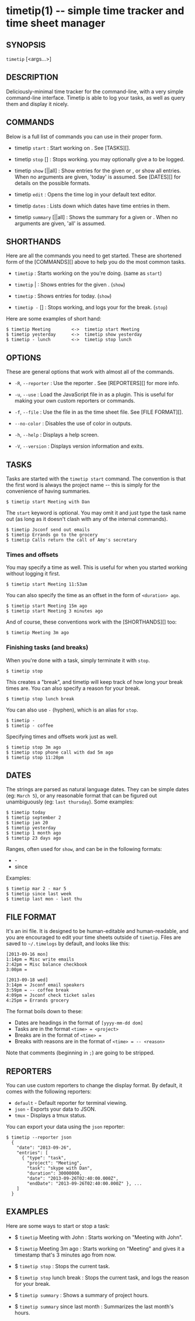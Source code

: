 timetip(1) -- simple time tracker and time sheet manager
========================================================

## SYNOPSIS

`timetip` <command> [<args...>]

## DESCRIPTION

Deliciously-minimal time tracker for the command-line, with a very simple
command-line interface. Timetip is able to log your tasks, as well as query
them and display it nicely.

## COMMANDS

Below is a full list of commands you can use in their proper form.

 * timetip `start` <new-task-name> :
   Start working on <task>. See [TASKS][].

 * timetip `stop` [<reason>] :
   Stops working. you may optionally give a <reason> to be logged.

 * timetip `show` [<date>|<range>|all] :
   Show entries for the given <date> or <range>, or show all entries. When no 
   arguments are given, 'today' is assumed. See [DATES][] for details on the
   possible formats.

 * timetip `edit` :
   Opens the time log in your default text editor.

 * timetip `dates` :
   Lists down which dates have time entries in them.

 * timetip `summary` [<date>|<range>|all] :
   Shows the summary for a given <date> or <range>. When no arguments are given, 
   'all' is assumed.

## SHORTHANDS

Here are all the commands you need to get started. These are shortened form of
the [COMMANDS][] above to help you do the most common tasks.

 * `timetip` <new-task-name> :
   Starts working on the <task> you're doing. (same as `start`)

 * `timetip` <date>|<range> :
   Shows entries for the given <date>. (`show`)

 * `timetip` :
   Shows entries for today. (`show`)

 * `timetip -` [<reason>] :
   Stops working, and logs your <reason> for the break. (`stop`)

Here are some examples of short hand:

    $ timetip Meeting        <->  timetip start Meeting
    $ timetip yesterday      <->  timetip show yesterday
    $ timetip - lunch        <->  timetip stop lunch

## OPTIONS

These are general options that work with almost all of the commands.

  * `-R`, `--reporter` <name> :
    Use the reporter <name>. See [REPORTERS][] for more info.

  * `-u`, `--use` <path> :
    Load the JavaScript file in <path> as a plugin. This is useful for making
    your own custom reporters or commands.

  * `-f`, `--file` <path> :
    Use the file in <path> as the time sheet file. See [FILE FORMAT][].

  * `--no-color` :
    Disables the use of color in outputs.

  * `-h`, `--help` :
    Displays a help screen.

  * `-V`, `--version` :
    Displays version information and exits.

## TASKS

Tasks are started with the `timetip start` command. The convention is that the 
first word is always the project name -- this is simply for the convenience of 
having summaries.

    $ timetip start Meeting with Dan

The `start` keyword is optional. You may omit it and just type the task name out
(as long as it doesn't clash with any of the internal commands).

    $ timetip Jsconf send out emails
    $ timetip Errands go to the grocery
    $ timetip Calls return the call of Amy's secretary

### Times and offsets

You may specify a time as well. This is useful for when you started working 
without logging it first.

    $ timetip start Meeting 11:53am

You can also specify the time as an offset in the form of `<duration> ago`.

    $ timetip start Meeting 15m ago
    $ timetip start Meeting 3 minutes ago

And of course, these conventions work with the [SHORTHANDS][] too:

    $ timetip Meeting 3m ago

### Finishing tasks (and breaks)

When you're done with a task, simply terminate it with `stop`.

    $ timetip stop

This creates a "break", and timetip will keep track of how long your break times are.
You can also specify a reason for your break.

    $ timetip stop lunch break

You can also use `-` (hyphen), which is an alias for `stop`.

    $ timetip -
    $ timetip - coffee

Specifying times and offsets work just as well.

    $ timetip stop 3m ago
    $ timetip stop phone call with dad 5m ago
    $ timetip stop 11:20pm

## DATES

The <date> strings are parsed as natural language dates. They can be simple
dates (eg: `March 5`), or any reasonable format that can be figured out
unambiguously (eg: `last thursday`). Some examples:

    $ timetip today
    $ timetip september 2
    $ timetip jan 20
    $ timetip yesterday
    $ timetip 1 month ago
    $ timetip 23 days ago

Ranges, often used for `show`, and  can be in the following formats:

  * <date> - <date>
  * since <date>

Examples:

    $ timetip mar 2 - mar 5
    $ timetip since last week
    $ timetip last mon - last thu

## FILE FORMAT

It's an ini file. It is designed to be human-editable and human-readable, and 
you are encouraged to edit your time sheets outside of `timetip`. Files are 
saved to `~/.timelogs` by default, and looks like this:

    [2013-09-16 mon]
    1:14pm = Misc write emails
    2:42pm = Misc balance checkbook
    3:00pm =
    
    [2013-09-18 wed]
    3:14pm = Jsconf email speakers
    3:59pm = -- coffee break
    4:09pm = Jsconf check ticket sales
    4:25pm = Errands grocery

The format boils down to these:

  * Dates are headings in the format of `[yyyy-mm-dd dom]`
  * Tasks are in the format `<time> = <project>`
  * Breaks are in the format of `<time> = `
  * Breaks with reasons are in the format of `<time> = -- <reason>`

Note that comments (beginning in `;`) are going to be stripped.

## REPORTERS

You can use custom reporters to change the display format. By default, it comes
with the following reporters:

  * `default` - Default reporter for terminal viewing.
  * `json` - Exports your data to JSON.
  * `tmux` - Displays a tmux status.

You can export your data using the `json` reporter:

    $ timetip --reporter json
      {
        "date": "2013-09-26",
        "entries": [
          { "type": "task",
            "project": "Meeting",
            "task": "skype with Dan",
            "duration": 30000000,
            "date": "2013-09-26T02:40:00.000Z",
            "endDate": "2013-09-26T02:40:00.000Z" }, ...
        ]
      }
          

## EXAMPLES

Here are some ways to start or stop a task:

  * $ `timetip` Meeting with John :
    Starts working on "Meeting with John".

  * $ `timetip` Meeting 3m ago :
    Starts working on "Meeting" and gives it a timestamp that's 3 minutes ago
    from now.

  * $ `timetip stop` :
    Stops the current task.

  * $ `timetip stop` lunch break :
    Stops the current task, and logs the reason for your break.

  * $ `timetip summary` :
    Shows a summary of project hours.

  * $ `timetip summary` since last month :
    Summarizes the last month's hours.
